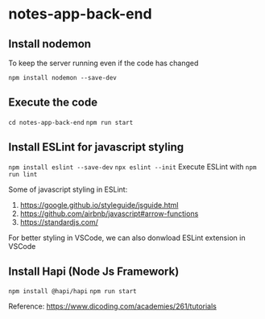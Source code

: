 # notes-app-back-end

## Install nodemon 
To keep the server running even if the code has changed

`npm install nodemon --save-dev`

## Execute the code

`cd notes-app-back-end`
`npm run start`

## Install ESLint for javascript styling

`npm install eslint --save-dev`
`npx eslint --init`
Execute ESLint with
`npm run lint`

Some of javascript styling in ESLint:
1. https://google.github.io/styleguide/jsguide.html
2. https://github.com/airbnb/javascript#arrow-functions
3. https://standardjs.com/

For better styling in VSCode, we can also donwload ESLint extension in VSCode

## Install Hapi (Node Js Framework)

`npm install @hapi/hapi`
`npm run start`

Reference: https://www.dicoding.com/academies/261/tutorials
